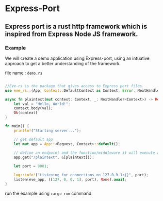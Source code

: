 # Express-Port

## Express port is a rust http framework which is inspired from Express Node JS framework.



### Example

We will create a demo application using Express-port, using an intuative approach to get a better understanding of the framework.


file name : ```demo.rs```
``` rust

//Eve-rs is the package that gives access to Express port files.
use eve_rs::{App, Context::DefaultContext as Context, Error, NextHandler};

async fn plaintext(mut context: Context, _: NextHandler<Context>) -> Result<Context, Error<Context>> {
    let val = "Hello, World!";
    context.body(val);
    Ok(context)
}

fn main() {
    println!("Starting server...");

    // get default app
    let mut app = App::<Request, Context>::default(); 
    
    // define an endpoint and the function/middleware it will execute at that endpoint.
    app.get("/plaintext", &[plaintext]));

    let port = 8081;

    log::info!("Listening for connections on 127.0.0.1:{}", port);
    listen(eve_app, ([127, 0, 0, 1], port), None).await;
}

```
run the example using ```cargo run``` command.